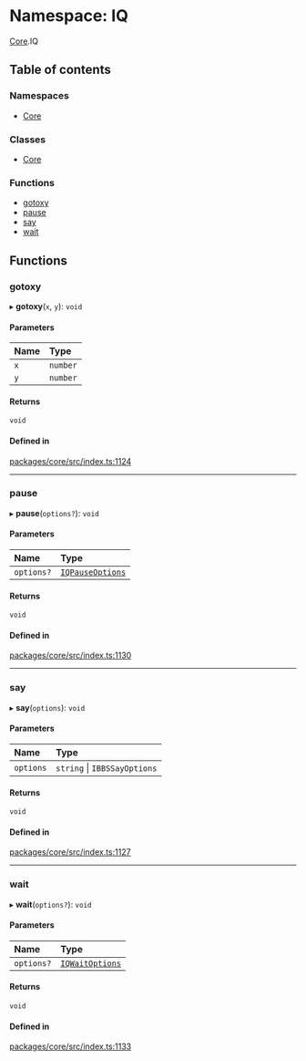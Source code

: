 # Namespace: IQ

[Core](Core.md).IQ

## Table of contents

### Namespaces

- [Core](Core.IQ.Core.md)

### Classes

- [Core](../classes/Core.IQ.Core-1.md)

### Functions

- [gotoxy](Core.IQ.md#gotoxy)
- [pause](Core.IQ.md#pause)
- [say](Core.IQ.md#say)
- [wait](Core.IQ.md#wait)

## Functions

### gotoxy

▸ **gotoxy**(`x`, `y`): `void`

#### Parameters

| Name | Type |
| :------ | :------ |
| `x` | `number` |
| `y` | `number` |

#### Returns

`void`

#### Defined in

[packages/core/src/index.ts:1124](https://github.com/iniquitybbs/iniquity/blob/29195b9/packages/core/src/index.ts#L1124)

___

### pause

▸ **pause**(`options?`): `void`

#### Parameters

| Name | Type |
| :------ | :------ |
| `options?` | [`IQPauseOptions`](../interfaces/Core.IQPauseOptions.md) |

#### Returns

`void`

#### Defined in

[packages/core/src/index.ts:1130](https://github.com/iniquitybbs/iniquity/blob/29195b9/packages/core/src/index.ts#L1130)

___

### say

▸ **say**(`options`): `void`

#### Parameters

| Name | Type |
| :------ | :------ |
| `options` | `string` \| `IBBSSayOptions` |

#### Returns

`void`

#### Defined in

[packages/core/src/index.ts:1127](https://github.com/iniquitybbs/iniquity/blob/29195b9/packages/core/src/index.ts#L1127)

___

### wait

▸ **wait**(`options?`): `void`

#### Parameters

| Name | Type |
| :------ | :------ |
| `options?` | [`IQWaitOptions`](../interfaces/Core.IQWaitOptions.md) |

#### Returns

`void`

#### Defined in

[packages/core/src/index.ts:1133](https://github.com/iniquitybbs/iniquity/blob/29195b9/packages/core/src/index.ts#L1133)
